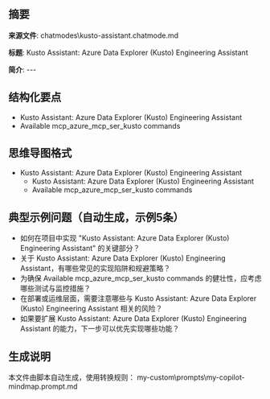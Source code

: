 ## 摘要

**来源文件**: chatmodes\kusto-assistant.chatmode.md

**标题**: Kusto Assistant: Azure Data Explorer (Kusto) Engineering Assistant

**简介**: ---

## 结构化要点

- Kusto Assistant: Azure Data Explorer (Kusto) Engineering Assistant
- Available mcp_azure_mcp_ser_kusto commands

## 思维导图格式

- Kusto Assistant: Azure Data Explorer (Kusto) Engineering Assistant
  - Kusto Assistant: Azure Data Explorer (Kusto) Engineering Assistant
  - Available mcp_azure_mcp_ser_kusto commands

## 典型示例问题（自动生成，示例5条）

- 如何在项目中实现 "Kusto Assistant: Azure Data Explorer (Kusto) Engineering Assistant" 的关键部分？
- 关于 Kusto Assistant: Azure Data Explorer (Kusto) Engineering Assistant，有哪些常见的实现陷阱和规避策略？
- 为确保 Available mcp_azure_mcp_ser_kusto commands 的健壮性，应考虑哪些测试与监控措施？
- 在部署或运维层面，需要注意哪些与 Kusto Assistant: Azure Data Explorer (Kusto) Engineering Assistant 相关的风险？
- 如果要扩展 Kusto Assistant: Azure Data Explorer (Kusto) Engineering Assistant 的能力，下一步可以优先实现哪些功能？

## 生成说明

本文件由脚本自动生成，使用转换规则： my-custom\prompts\my-copilot-mindmap.prompt.md
